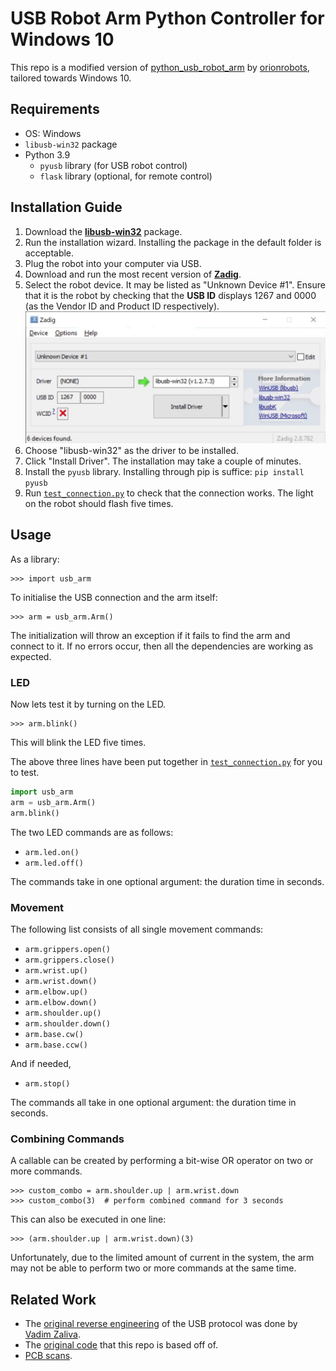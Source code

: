 # USB Robot Arm Python Controller for Windows 10

This repo is a modified version of [python_usb_robot_arm](https://github.com/orionrobots/python_usb_robot_arm) by 
[orionrobots](https://github.com/orionrobots), tailored towards Windows 10.


## Requirements
- OS: Windows
- `libusb-win32` package
- Python 3.9
  - `pyusb` library (for USB robot control)
  - `flask` library (optional, for remote control)


## Installation Guide
1. Download the [**libusb-win32**](https://sourceforge.net/projects/libusb-win32/files/libusb-win32-releases/) package. 
2. Run the installation wizard. Installing the package in the default folder is acceptable.
3. Plug the robot into your computer via USB.
4. Download and run the most recent version of [**Zadig**](https://zadig.akeo.ie/).
5. Select the robot device. It may be listed as "Unknown Device #1". Ensure that it is the robot by checking 
that the **USB ID** displays 1267 and 0000 (as the Vendor ID and Product ID respectively). <img src="docs/media/Zadig.jpg" alt="Zadig screenshot" width="500"/>
6. Choose "libusb-win32" as the driver to be installed. 
7. Click "Install Driver". The installation may take a couple of minutes.
8. Install the `pyusb` library. Installing through pip is suffice: `pip install pyusb`
9. Run [`test_connection.py`](test_connection.py) to check that the connection works. The light on the robot should 
flash five times.

## Usage
As a library:

    >>> import usb_arm

To initialise the USB connection and the arm itself:

    >>> arm = usb_arm.Arm()

The initialization will throw an exception if it fails to find the arm and connect to it. If no errors occur, then 
all the dependencies are working as expected. 

### LED
Now lets test it by turning on the LED.

    >>> arm.blink()

This will blink the LED five times.

The above three lines have been put together in [`test_connection.py`](test_connection.py) for you to test.
```python
import usb_arm
arm = usb_arm.Arm()
arm.blink()
```

The two LED commands are as follows:
- `arm.led.on()`
- `arm.led.off()`

The commands take in one optional argument: the duration time in seconds.


### Movement
The following list consists of all single movement commands:
- `arm.grippers.open()`
- `arm.grippers.close()`
- `arm.wrist.up()`
- `arm.wrist.down()`
- `arm.elbow.up()`
- `arm.elbow.down()`
- `arm.shoulder.up()`
- `arm.shoulder.down()`
- `arm.base.cw()`
- `arm.base.ccw()`

And if needed, 
- `arm.stop()`

The commands all take in one optional argument: the duration time in seconds.

### Combining Commands
A callable can be created by performing a bit-wise OR operator on two or more commands.

    >>> custom_combo = arm.shoulder.up | arm.wrist.down
    >>> custom_combo(3)  # perform combined command for 3 seconds

This can also be executed in one line:

    >>> (arm.shoulder.up | arm.wrist.down)(3)

Unfortunately, due to the limited amount of current in the system, the arm may not be able to perform two or more 
commands at the same time.



## Related Work

* The [original reverse engineering](http://notbrainsurgery.livejournal.com/38622.html) of the USB protocol was 
done by [Vadim Zaliva](http://www.crocodile.org/lord/).
* The [original code](https://github.com/orionrobots/python_usb_robot_arm) that this repo is based off of.
* [PCB scans](https://kyllikki.github.io/EdgeRobotArm/).


